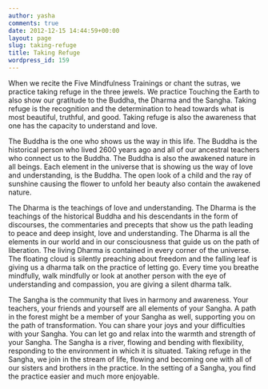 ```yaml
---
author: yasha
comments: true
date: 2012-12-15 14:44:59+00:00
layout: page
slug: taking-refuge
title: Taking Refuge
wordpress_id: 159
---
```


When we recite the Five Mindfulness Trainings or chant the sutras, we practice taking refuge in the three jewels. We practice Touching the Earth to also show our gratitude to the Buddha, the Dharma and the Sangha. Taking refuge is the recognition and the determination to head towards what is most beautiful, truthful, and good. Taking refuge is also the awareness that one has the capacity to understand and love.

The Buddha is the one who shows us the way in this life. The Buddha is the historical person who lived 2600 years ago and all of our ancestral teachers who connect us to the Buddha. The Buddha is also the awakened nature in all beings. Each element in the universe that is showing us the way of love and understanding, is the Buddha. The open look of a child and the ray of sunshine causing the flower to unfold her beauty also contain the awakened nature.

The Dharma is the teachings of love and understanding. The Dharma is the teachings of the historical Buddha and his descendants in the form of discourses, the commentaries and precepts that show us the path leading to peace and deep insight, love and understanding. The Dharma is all the elements in our world and in our consciousness that guide us on the path of liberation. The living Dharma is contained in every corner of the universe. The floating cloud is silently preaching about freedom and the falling leaf is giving us a dharma talk on the practice of letting go. Every time you breathe mindfully, walk mindfully or look at another person with the eye of understanding and compassion, you are giving a silent dharma talk.

The Sangha is the community that lives in harmony and awareness. Your teachers, your friends and yourself are all elements of your Sangha. A path in the forest might be a member of your Sangha as well, supporting you on the path of transformation. You can share your joys and your difficulties with your Sangha. You can let go and relax into the warmth and strength of your Sangha. The Sangha is a river, flowing and bending with flexibility, responding to the environment in which it is situated. Taking refuge in the Sangha, we join in the stream of life, flowing and becoming one with all of our sisters and brothers in the practice. In the setting of a Sangha, you find the practice easier and much more enjoyable.
